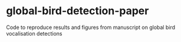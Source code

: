 # global-bird-detection-paper
Code to reproduce results and figures from manuscript on global bird vocalisation detections
